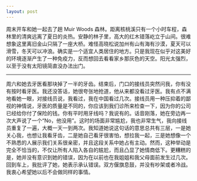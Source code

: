 ```yaml
---
layout: post
---
```


周末开车和她一起去了趟 Muir Woods 森林。距离核桃溪只有一个小时车程，森林里的清爽远离了夏日的炎热。安静的林子里，高大的红木错落屹立于山间。很难想象这里离旧金山只隔了一座大桥。难怪高晓松说加州有山有海有沙漠，夏天可以滑雪，冬天可以冲浪。确实是一个适宜人类居住的地方。只是我现在似乎对这美好的环境逐渐产生了一种免疫力，反而想回去看看家乡那灰色的天空。阳光太强烈，以至于没有太阳镜简直没办法出门。

---

周六和她去牙医看那块掉了一半的牙齿。结束后，门口的接线员突然问我，你有没有按时看牙医。我还没答话，她很夸张地抢道，他从来都没看过牙医。我有点不满地看她一眼，对接线员说，我看过，我在中国看过几次。接线员用一种压抑着的鄙视的神情说，牙医的质量是不同的，你应该到我们诊所来检查一下，因为你的公司已经给你付了保险的钱。你有平时用牙线吗？我说有的。话音刚落，她在旁边再一次大声说了一个“No，他没用”。这时的场面非常尴尬，我也非常生气，我向接线员重复了一遍，大概一天一到两次。我知道她说这句话的意思总共有三层，一是她关心我，也想让我看牙齿，二是她自己看牙很害怕，想拉我一起，三是她想像一个不熟悉的人展示我们关系很亲密，并且这段关系中她占有主动。然而，这种举动是完全不恰当的，不仅让所有人陷入各自的尴尬，而且凸显了她情商低下。更糟糕的是，她并没有意识到她的错误，因为在以前也在我姐姐和我父母面前发生过几次。回到车上，我批评了她，她表示承认错误。双方偃旗息鼓，并没有吵架或者冷战。我衷心希望她以后不会做同样的事情。
